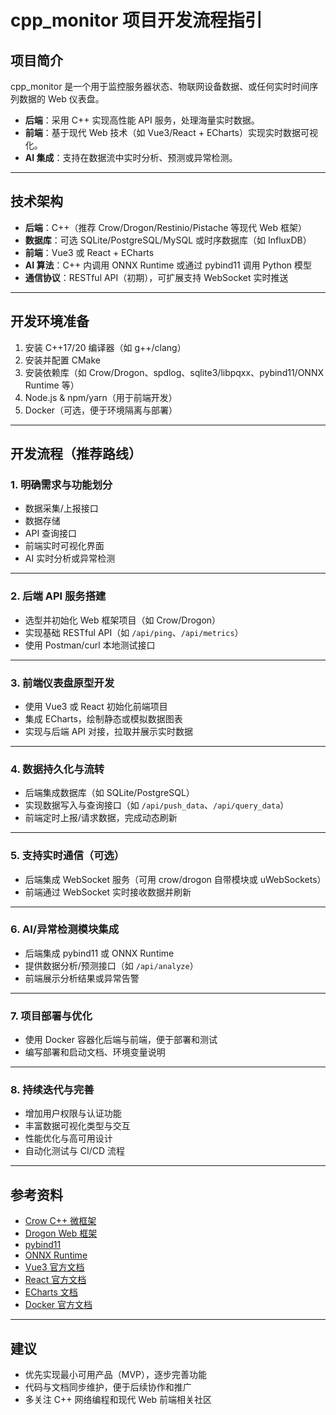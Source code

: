 # cpp_monitor 项目开发流程指引

## 项目简介

cpp_monitor 是一个用于监控服务器状态、物联网设备数据、或任何实时时间序列数据的 Web 仪表盘。  
- **后端**：采用 C++ 实现高性能 API 服务，处理海量实时数据。  
- **前端**：基于现代 Web 技术（如 Vue3/React + ECharts）实现实时数据可视化。  
- **AI 集成**：支持在数据流中实时分析、预测或异常检测。

---

## 技术架构

- **后端**：C++（推荐 Crow/Drogon/Restinio/Pistache 等现代 Web 框架）
- **数据库**：可选 SQLite/PostgreSQL/MySQL 或时序数据库（如 InfluxDB）
- **前端**：Vue3 或 React + ECharts
- **AI 算法**：C++ 内调用 ONNX Runtime 或通过 pybind11 调用 Python 模型
- **通信协议**：RESTful API（初期），可扩展支持 WebSocket 实时推送

---

## 开发环境准备

1. 安装 C++17/20 编译器（如 g++/clang）
2. 安装并配置 CMake
3. 安装依赖库（如 Crow/Drogon、spdlog、sqlite3/libpqxx、pybind11/ONNX Runtime 等）
4. Node.js & npm/yarn（用于前端开发）
5. Docker（可选，便于环境隔离与部署）

---

## 开发流程（推荐路线）

### 1. 明确需求与功能划分

- 数据采集/上报接口
- 数据存储
- API 查询接口
- 前端实时可视化界面
- AI 实时分析或异常检测

---

### 2. 后端 API 服务搭建

- 选型并初始化 Web 框架项目（如 Crow/Drogon）
- 实现基础 RESTful API（如 `/api/ping`、`/api/metrics`）
- 使用 Postman/curl 本地测试接口

---

### 3. 前端仪表盘原型开发

- 使用 Vue3 或 React 初始化前端项目
- 集成 ECharts，绘制静态或模拟数据图表
- 实现与后端 API 对接，拉取并展示实时数据

---

### 4. 数据持久化与流转

- 后端集成数据库（如 SQLite/PostgreSQL）
- 实现数据写入与查询接口（如 `/api/push_data`、`/api/query_data`）
- 前端定时上报/请求数据，完成动态刷新

---

### 5. 支持实时通信（可选）

- 后端集成 WebSocket 服务（可用 crow/drogon 自带模块或 uWebSockets）
- 前端通过 WebSocket 实时接收数据并刷新

---

### 6. AI/异常检测模块集成

- 后端集成 pybind11 或 ONNX Runtime
- 提供数据分析/预测接口（如 `/api/analyze`）
- 前端展示分析结果或异常告警

---

### 7. 项目部署与优化

- 使用 Docker 容器化后端与前端，便于部署和测试
- 编写部署和启动文档、环境变量说明

---

### 8. 持续迭代与完善

- 增加用户权限与认证功能
- 丰富数据可视化类型与交互
- 性能优化与高可用设计
- 自动化测试与 CI/CD 流程

---

## 参考资料

- [Crow C++ 微框架](https://github.com/CrowCpp/Crow)
- [Drogon Web 框架](https://github.com/drogonframework/drogon)
- [pybind11](https://github.com/pybind/pybind11)
- [ONNX Runtime](https://onnxruntime.ai/)
- [Vue3 官方文档](https://cn.vuejs.org/)
- [React 官方文档](https://react.dev/)
- [ECharts 文档](https://echarts.apache.org/zh/index.html)
- [Docker 官方文档](https://docs.docker.com/)

---

## 建议

- 优先实现最小可用产品（MVP），逐步完善功能
- 代码与文档同步维护，便于后续协作和推广
- 多关注 C++ 网络编程和现代 Web 前端相关社区
